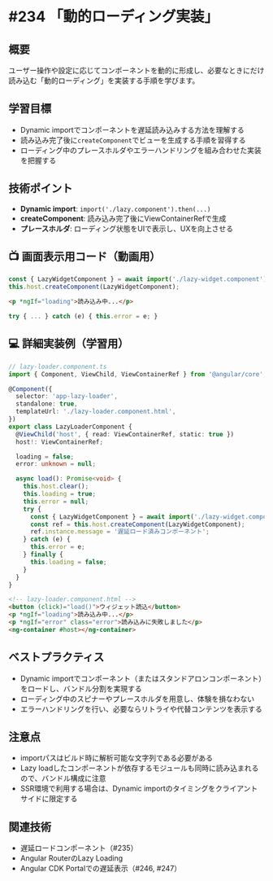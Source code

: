 # #234 「動的ローディング実装」

## 概要
ユーザー操作や設定に応じてコンポーネントを動的に形成し、必要なときにだけ読み込む「動的ローディング」を実装する手順を学びます。

## 学習目標
- Dynamic importでコンポーネントを遅延読み込みする方法を理解する
- 読み込み完了後に`createComponent`でビューを生成する手順を習得する
- ローディング中のプレースホルダやエラーハンドリングを組み合わせた実装を把握する

## 技術ポイント
- **Dynamic import**: `import('./lazy.component').then(...)`
- **createComponent**: 読み込み完了後にViewContainerRefで生成
- **プレースホルダ**: ローディング状態をUIで表示し、UXを向上させる

## 📺 画面表示用コード（動画用）

```typescript
const { LazyWidgetComponent } = await import('./lazy-widget.component');
this.host.createComponent(LazyWidgetComponent);
```

```html
<p *ngIf="loading">読み込み中...</p>
```

```typescript
try { ... } catch (e) { this.error = e; }
```

## 💻 詳細実装例（学習用）
```typescript
// lazy-loader.component.ts
import { Component, ViewChild, ViewContainerRef } from '@angular/core';

@Component({
  selector: 'app-lazy-loader',
  standalone: true,
  templateUrl: './lazy-loader.component.html',
})
export class LazyLoaderComponent {
  @ViewChild('host', { read: ViewContainerRef, static: true })
  host!: ViewContainerRef;

  loading = false;
  error: unknown = null;

  async load(): Promise<void> {
    this.host.clear();
    this.loading = true;
    this.error = null;
    try {
      const { LazyWidgetComponent } = await import('./lazy-widget.component');
      const ref = this.host.createComponent(LazyWidgetComponent);
      ref.instance.message = '遅延ロード済みコンポーネント';
    } catch (e) {
      this.error = e;
    } finally {
      this.loading = false;
    }
  }
}
```

```html
<!-- lazy-loader.component.html -->
<button (click)="load()">ウィジェット読込</button>
<p *ngIf="loading">読み込み中...</p>
<p *ngIf="error" class="error">読み込みに失敗しました</p>
<ng-container #host></ng-container>
```

## ベストプラクティス
- Dynamic importでコンポーネント（またはスタンドアロンコンポーネント）をロードし、バンドル分割を実現する
- ローディング中のスピナーやプレースホルダを用意し、体験を損なわない
- エラーハンドリングを行い、必要ならリトライや代替コンテンツを表示する

## 注意点
- importパスはビルド時に解析可能な文字列である必要がある
- Lazy loadしたコンポーネントが依存するモジュールも同時に読み込まれるので、バンドル構成に注意
- SSR環境で利用する場合は、Dynamic importのタイミングをクライアントサイドに限定する

## 関連技術
- 遅延ロードコンポーネント（#235）
- Angular RouterのLazy Loading
- Angular CDK Portalでの遅延表示（#246, #247）
